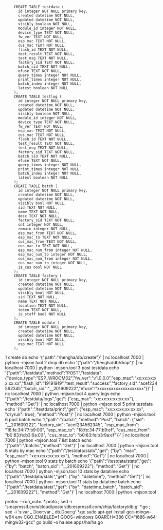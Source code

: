         CREATE TABLE testdata (
          id integer NOT NULL primary key,
          created datetime NOT NULL,
          updated datetime NOT NULL,
          visibly boolean NOT NULL,
          module_id integer NOT NULL,
          device_type TEXT NOT NULL,
          fw_ver TEXT NOT NULL,
          esp_mac TEXT NOT NULL,
          cus_mac TEXT NOT NULL,
          flash_id TEXT NOT NULL,
          test_result TEXT NOT NULL,
          test_msg TEXT NOT NULL,
          factory_sid TEXT NOT NULL,
          batch_sid TEXT NOT NULL,
          efuse TEXT NOT NULL,
          query_times integer NOT NULL,
          print_times integer NOT NULL,
          batch_index integer NOT NULL,
          latest boolean NOT NULL
        );
        CREATE TABLE testlog (
          id integer NOT NULL primary key,
          created datetime NOT NULL,
          updated datetime NOT NULL,
          visibly boolean NOT NULL,
          module_id integer NOT NULL,
          device_type TEXT NOT NULL,
          fw_ver TEXT NOT NULL,
          esp_mac TEXT NOT NULL,
          cus_mac TEXT NOT NULL,
          flash_id TEXT NOT NULL,
          test_result TEXT NOT NULL,
          test_msg TEXT NOT NULL,
          factory_sid TEXT NOT NULL,
          batch_sid TEXT NOT NULL,
          efuse TEXT NOT NULL,
          query_times integer NOT NULL,
          print_times integer NOT NULL
          batch_index integer NOT NULL,
          latest boolean NOT NULL
        );
        CREATE TABLE batch (
          id integer NOT NULL primary key,
          created datetime NOT NULL,
          updated datetime NOT NULL,
          visibly bool NOT NULL,
          sid TEXT NOT NULL,
          name TEXT NOT NULL,
          desc TEXT NOT NULL,
          factory_sid TEXT NOT NULL,
          cnt integer NOT NULL,
          remain integer NOT NULL,
          esp_mac_from TEXT NOT NULL,
          esp_mac_to TEXT NOT NULL,
          cus_mac_from TEXT NOT NULL,
          cus_mac_to TEXT NOT NULL,
          esp_mac_num_from integer NOT NULL,
          esp_mac_num_to integer NOT NULL,
          cus_mac_num_from integer NOT NULL,
          cus_mac_num_to integer NOT NULL,
          is_cus bool NOT NULL
        );
        CREATE TABLE factory (
          id integer NOT NULL primary key,
          created datetime NOT NULL,
          updated datetime NOT NULL,
          visibly bool NOT NULL,
          sid TEXT NOT NULL,
          name TEXT NOT NULL,
          location TEXT NOT NULL,
          token TEXT NOT NULL,
          is_staff bool NOT NULL
        );
        CREATE TABLE module (
          id integer NOT NULL primary key,
          created datetime NOT NULL,
          updated datetime NOT NULL,
          visibly bool NOT NULL,
          esp_mac TEXT NOT NULL
        );
1 create db
echo '{"path":"/hengha/db/create"}' | nc localhost 7000 | python -mjson.tool
2 drop db
echo '{"path":"/hengha/db/drop"}' | nc localhost 7000 | python -mjson.tool
3 post testdata
echo '{"path":"/testdata","method":"POST","testdata":{"device_type":"ESP_WROOM02","fw_ver":"v1.0.0.0","esp_mac":"xx:xx:xx:xx:xx:xx","flash_id":"19191919","test_result":"success","factory_sid":"acef234562345","batch_sid":"__201609222","efuse":"xxxxxxxxxxxxxxxxxxxx"}}' | nc localhost 7000 | python -mjson.tool
4 query logs
echo '{"path":"/testdata/logs","get": {"esp_mac": "xx:xx:xx:xx:xx:xx"}, "method":"Get"}' | nc localhost 7000 | python -mjson.tool
5 print testdata
echo '{"path":"/testdata/print","get": {"esp_mac": "xx:xx:xx:xx:xx:xx", "dryrun": true}, "method":"Post"}' | nc localhost 7000 | python -mjson.tool
6 post batch
echo '{"path":"/batch", "method":"Post", "batch": {"sid": "__201609222", "factory_sid": "acef234562345", "esp_mac_from": "18:fe:34:77:b9:00", "esp_mac_to": "18:fe:34:77:b9:ef", "cus_mac_from": "b0:83:fe:b3:9a:00", "cus_mac_to": "b0:83:fe:b3:9a:ef"}}' | nc localhost 7000 | python -mjson.tool
7 list batch
echo '{"path":"/batchs","method":"Get"}' | nc localhost 7000 | python -mjson.tool
8 stats by mac
echo '{"path":"/testdata/stats","get": {"by": "mac", "esp_mac": "xx:xx:xx:xx:xx:xx"}, "method":"Get"}' | nc localhost 7000 | python -mjson.tool
9 stats by batch
echo '{"path":"/testdata/stats","get": {"by": "batch", "batch_sid": "__201609222"}, "method":"Get"}' | nc localhost 7000 | python -mjson.tool
10 stats by datatime
echo '{"path":"/testdata/stats","get": {"by": "datetime"}, "method":"Get"}' | nc localhost 7000 | python -mjson.tool
11 stats by datatime batch
echo '{"path":"/testdata/stats","get": {"by": "datetime_batch", "batch_sid": "__201609222"}, "method":"Get"}' | nc localhost 7000 | python -mjson.tool

protoc --run_out=. *.proto ; sed -i 's:espressif.com/cloud/poster/db:espressif.com/chip/factory/db:g' *.go ; sed -i 's:var _ Doer:var _ db.Doer:g' *.go
sudo apt-get install gcc-mingw-w64
env CGO_ENABLED=1 GOOS=windows GOARCH=386 CC="i686-w64-mingw32-gcc" go build -o ha.exe apps/ha/ha.go


